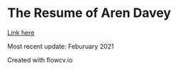 # The Resume of Aren Davey

[Link here](https://github.com/aahdee/resume/blob/master/Aren_Davey_Resume_02-02-2021-10-43-10.pdf)

Most recent update: Feburuary 2021

Created with flowcv.io
